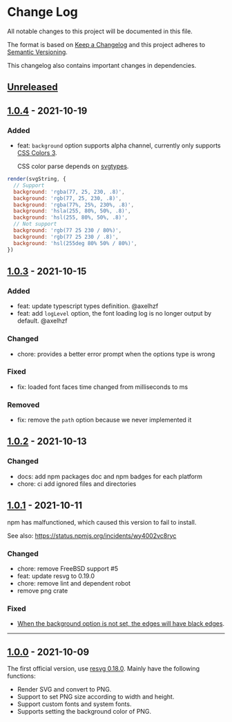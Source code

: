# Change Log

All notable changes to this project will be documented in this file.

The format is based on [Keep a Changelog](http://keepachangelog.com/)
and this project adheres to [Semantic Versioning](http://semver.org/).

This changelog also contains important changes in dependencies.

## [Unreleased]

## [1.0.4] - 2021-10-19

### Added

- feat: `background` option supports alpha channel, currently only supports [CSS Colors 3](https://www.w3.org/TR/css-color-3/#colorunits).

  CSS color parse depends on [svgtypes](https://github.com/RazrFalcon/svgtypes/commit/266ee2caff9bd6a75d9a63b6e9850554f6de87b4).

```js
render(svgString, {
  // Support
  background: 'rgba(77, 25, 230, .8)',
  background: 'rgb(77, 25, 230, .8)',
  background: 'rgba(77%, 25%, 230%, .8)',
  background: 'hsla(255, 80%, 50%, .8)',
  background: 'hsl(255, 80%, 50%, .8)',
  // Not support
  background: 'rgb(77 25 230 / 80%)',
  background: 'rgb(77 25 230 / .8)',
  background: 'hsl(255deg 80% 50% / 80%)',
})
```

## [1.0.3] - 2021-10-15

### Added

- feat: update typescript types definition. @axelhzf
- feat: add `logLevel` option, the font loading log is no longer output by default. @axelhzf

### Changed

- chore: provides a better error prompt when the options type is wrong

### Fixed

- fix: loaded font faces time changed from milliseconds to ms

### Removed

- fix: remove the `path` option because we never implemented it

## [1.0.2] - 2021-10-13

### Changed

- docs: add npm packages doc and npm badges for each platform
- chore: ci add ignored files and directories

## [1.0.1] - 2021-10-11

npm has malfunctioned, which caused this version to fail to install.

See also: https://status.npmjs.org/incidents/wy4002vc8ryc

### Changed

- chore: remove FreeBSD support #5
- feat: update resvg to 0.19.0
- chore: remove lint and dependent robot
- remove png crate

### Fixed

- [When the background option is not set, the edges will have black edges](https://github.com/yisibl/resvg-js/commit/8f739243b7363e982fcc29d6705f2eeb90540311).

---

## [1.0.0] - 2021-10-09

The first official version, use [resvg 0.18.0](https://github.com/RazrFalcon/resvg/blob/master/CHANGELOG.md#0180---2021-09-12). Mainly have the following functions:

- Render SVG and convert to PNG.
- Support to set PNG size according to width and height.
- Support custom fonts and system fonts.
- Supports setting the background color of PNG.

[unreleased]: https://github.com/yisibl/resvg-js/compare/v1.0.4...HEAD
[1.0.4]: https://github.com/yisibl/resvg-js/compare/v1.0.3...v1.0.4
[1.0.3]: https://github.com/yisibl/resvg-js/compare/v1.0.2...v1.0.3
[1.0.2]: https://github.com/yisibl/resvg-js/compare/v1.0.1...v1.0.2
[1.0.1]: https://github.com/yisibl/resvg-js/compare/v1.0.0...v1.0.1
[1.0.0]: https://github.com/yisibl/resvg-js/releases/tag/v1.0.0
